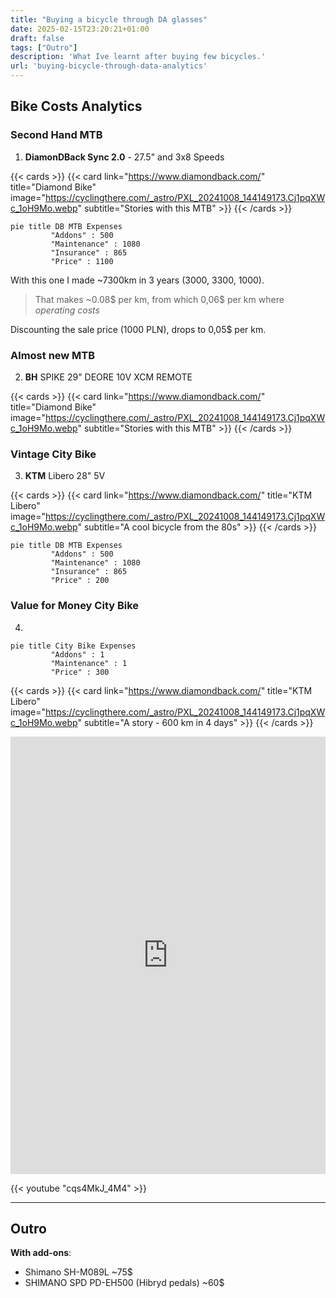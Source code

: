 ```yaml
---
title: "Buying a bicycle through DA glasses"
date: 2025-02-15T23:20:21+01:00
draft: false
tags: ["Outro"]
description: 'What Ive learnt after buying few bicycles.'
url: 'buying-bicycle-through-data-analytics'
---
```


## Bike Costs Analytics


### Second Hand MTB

<!-- https://cyclingthere.com/_astro/PXL_20241008_144149173.Cj1pqXWc_1oH9Mo.webp -->

1. **DiamonDBack Sync 2.0** - 27.5" and 3x8 Speeds

{{< cards >}}
  {{< card link="https://www.diamondback.com/" title="Diamond Bike" image="https://cyclingthere.com/_astro/PXL_20241008_144149173.Cj1pqXWc_1oH9Mo.webp" subtitle="Stories with this MTB" >}}
{{< /cards >}}


```mermaid
pie title DB MTB Expenses
         "Addons" : 500
         "Maintenance" : 1080
         "Insurance" : 865
         "Price" : 1100
```

With this one I made ~7300km in 3 years (3000, 3300, 1000).

> That makes ~0.08$ per km, from which 0,06$ per km where *operating costs*

Discounting the sale price (1000 PLN), drops to 0,05$ per km.

### Almost new MTB

2. **BH** SPIKE 29" DEORE 10V XCM REMOTE

{{< cards >}}
  {{< card link="https://www.diamondback.com/" title="Diamond Bike" image="https://cyclingthere.com/_astro/PXL_20241008_144149173.Cj1pqXWc_1oH9Mo.webp" subtitle="Stories with this MTB" >}}
{{< /cards >}}


### Vintage City Bike

3. **KTM** Libero 28" 5V


{{< cards >}}
  {{< card link="https://www.diamondback.com/" title="KTM Libero" image="https://cyclingthere.com/_astro/PXL_20241008_144149173.Cj1pqXWc_1oH9Mo.webp" subtitle="A cool bicycle from the 80s" >}}
{{< /cards >}}


```mermaid
pie title DB MTB Expenses
         "Addons" : 500
         "Maintenance" : 1080
         "Insurance" : 865
         "Price" : 200
```

### Value for Money City Bike

4. 


```mermaid
pie title City Bike Expenses
         "Addons" : 1
         "Maintenance" : 1
         "Price" : 300
```

{{< cards >}}
  {{< card link="https://www.diamondback.com/" title="KTM Libero" image="https://cyclingthere.com/_astro/PXL_20241008_144149173.Cj1pqXWc_1oH9Mo.webp" subtitle="A story - 600 km in 4 days" >}}
{{< /cards >}}



<iframe src="https://www.komoot.com/es-es/tour/1237537825/embed?share_token=apX7DITeUFj6jtaqdn10djPBxES2hIHhpN5nM7uUpE7xlbNmuw&profile=1" width="100%" height="700" frameborder="0" scrolling="no"></iframe>


<!-- 

https://youtu.be/cqs4MkJ_4M4
 -->

{{< youtube "cqs4MkJ_4M4" >}}


---


## Outro

**With add-ons**:

* Shimano SH-M089L ~75$
* SHIMANO SPD PD-EH500 (Hibryd pedals) ~60$